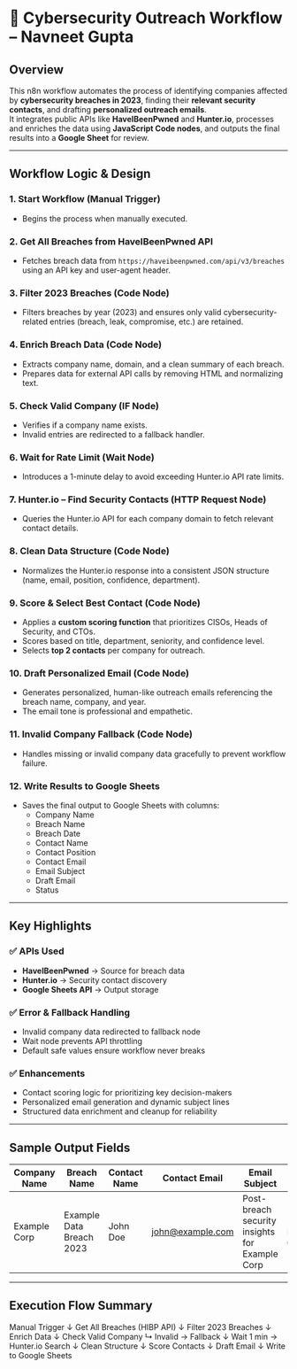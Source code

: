 # 🧠 Cybersecurity Outreach Workflow – Navneet Gupta

## Overview
This n8n workflow automates the process of identifying companies affected by **cybersecurity breaches in 2023**, finding their **relevant security contacts**, and drafting **personalized outreach emails**.  
It integrates public APIs like **HaveIBeenPwned** and **Hunter.io**, processes and enriches the data using **JavaScript Code nodes**, and outputs the final results into a **Google Sheet** for review.

---

## Workflow Logic & Design

### 1. Start Workflow (Manual Trigger)
- Begins the process when manually executed.

### 2. Get All Breaches from HaveIBeenPwned API
- Fetches breach data from `https://haveibeenpwned.com/api/v3/breaches` using an API key and user-agent header.

### 3. Filter 2023 Breaches (Code Node)
- Filters breaches by year (2023) and ensures only valid cybersecurity-related entries (breach, leak, compromise, etc.) are retained.

### 4. Enrich Breach Data (Code Node)
- Extracts company name, domain, and a clean summary of each breach.
- Prepares data for external API calls by removing HTML and normalizing text.

### 5. Check Valid Company (IF Node)
- Verifies if a company name exists.
- Invalid entries are redirected to a fallback handler.

### 6. Wait for Rate Limit (Wait Node)
- Introduces a 1-minute delay to avoid exceeding Hunter.io API rate limits.

### 7. Hunter.io – Find Security Contacts (HTTP Request Node)
- Queries the Hunter.io API for each company domain to fetch relevant contact details.

### 8. Clean Data Structure (Code Node)
- Normalizes the Hunter.io response into a consistent JSON structure (name, email, position, confidence, department).

### 9. Score & Select Best Contact (Code Node)
- Applies a **custom scoring function** that prioritizes CISOs, Heads of Security, and CTOs.
- Scores based on title, department, seniority, and confidence level.
- Selects **top 2 contacts** per company for outreach.

### 10. Draft Personalized Email (Code Node)
- Generates personalized, human-like outreach emails referencing the breach name, company, and year.
- The email tone is professional and empathetic.

### 11. Invalid Company Fallback (Code Node)
- Handles missing or invalid company data gracefully to prevent workflow failure.

### 12. Write Results to Google Sheets
- Saves the final output to Google Sheets with columns:
  - Company Name  
  - Breach Name  
  - Breach Date  
  - Contact Name  
  - Contact Position  
  - Contact Email  
  - Email Subject  
  - Draft Email  
  - Status

---

## Key Highlights

### ✅ APIs Used
- **HaveIBeenPwned** → Source for breach data  
- **Hunter.io** → Security contact discovery  
- **Google Sheets API** → Output storage  

### ✅ Error & Fallback Handling
- Invalid company data redirected to fallback node  
- Wait node prevents API throttling  
- Default safe values ensure workflow never breaks

### ✅ Enhancements
- Contact scoring logic for prioritizing key decision-makers  
- Personalized email generation and dynamic subject lines  
- Structured data enrichment and cleanup for reliability

---

## Sample Output Fields

| Company Name | Breach Name | Contact Name | Contact Email | Email Subject | Draft Email | Status |
|---------------|--------------|---------------|----------------|----------------|---------------|---------|
| Example Corp | Example Data Breach 2023 | John Doe | john@example.com | Post-breach security insights for Example Corp | (Personalized Email Content) | Ready for Outreach |

---

## Execution Flow Summary
Manual Trigger
   ↓
Get All Breaches (HIBP API)
   ↓
Filter 2023 Breaches
   ↓
Enrich Data
   ↓
Check Valid Company
   ↳ Invalid → Fallback
   ↓
Wait 1 min → Hunter.io Search
   ↓
Clean Structure
   ↓
Score Contacts
   ↓
Draft Email
   ↓
Write to Google Sheets

